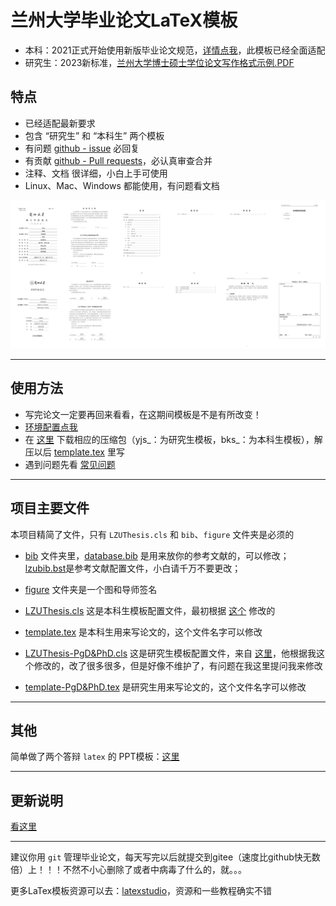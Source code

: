 

# 兰州大学毕业论文LaTeX模板

- 本科：2021正式开始使用新版毕业论文规范，[详情点我](http://jwc.lzu.edu.cn/lzupage/2021/02/25/N20210225145827.html)，此模板已经全面适配
- 研究生：2023新标准，[兰州大学博士硕士学位论文写作格式示例.PDF](https://ge.lzu.edu.cn/xiazaizhuanqu/xuewei/2023/0328/210732.html)

## 特点

- 已经适配最新要求
- 包含 “研究生” 和 “本科生” 两个模板
- 有问题 [github - issue](https://github.com/yuhldr/LZUThesis2020/issues?q=) 必回复
- 有贡献 [github - Pull requests](https://github.com/yuhldr/LZUThesis2020/pulls?q=)，必认真审查合并
- 注释、文档 很详细，小白上手可使用
- Linux、Mac、Windows 都能使用，有问题看文档

![预览v3.3.0](md/images/预览.png)

**********

## 使用方法

- 写完论文一定要再回来看看，在这期间模板是不是有所改变！
- [环境配置点我](md/START.md)
- 在 [这里](https://github.com/yuhldr/LZUThesis2020/releases/tag/自动打包) 下载相应的压缩包（yjs_：为研究生模板，bks_：为本科生模板），解压以后 [template.tex](template.tex) 里写
- 遇到问题先看  [常见问题](md/QA.md)

--------

## 项目主要文件

本项目精简了文件，只有 `LZUThesis.cls` 和 `bib`、`figure` 文件夹是必须的

- [bib](bib) 文件夹里，[database.bib](bib/database.bib) 是用来放你的参考文献的，可以修改；[lzubib.bst](bib/lzubib.bst)是参考文献配置文件，小白请千万不要更改；

- [figure](figure) 文件夹是一个图和导师签名

- [LZUThesis.cls](LZUThesis.cls) 这是本科生模板配置文件，最初根据 [这个](https://github.com/suchot/LZUThesis2017) 修改的

- [template.tex](template.tex) 是本科生用来写论文的，这个文件名字可以修改

- [LZUThesis-PgD&PhD.cls](LZUThesis-PgD&PhD.cls) 这是研究生模板配置文件，来自 [这里](https://github.com/JChrysanthemum/LZUThesis2020-PgD-PhD.git)，他根据我这个修改的，改了很多很多，但是好像不维护了，有问题在我这里提问我来修改

- [template-PgD&PhD.tex](template-PgD&PhD.tex) 是研究生用来写论文的，这个文件名字可以修改

--------

## 其他

简单做了两个答辩 `latex` 的 PPT模板：[这里](md/OTHER.md)

--------

## 更新说明

[看这里](md/CHANGELOG.md)

--------


建议你用 `git` 管理毕业论文，每天写完以后就提交到gitee（速度比github快无数倍）上！！！不然不小心删除了或者中病毒了什么的，就。。。

更多LaTex模板资源可以去：[latexstudio](https://www.latexstudio.net)，资源和一些教程确实不错